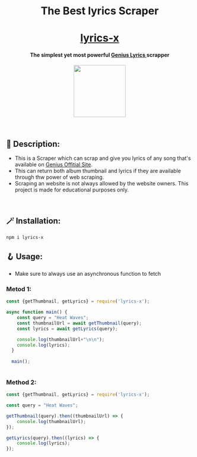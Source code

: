 
<h1 align="center">The Best lyrics Scraper </a>
</h1>
<h1 align="center"> <a href="https://github.com/nxt-owner/lyrics-x">lyrics-x </a>
</h1>
<h4 align="center"> The simplest yet most powerful <a href="https://genius.com/">Genius Lyrics </a> scrapper
</h4>

<p align="center">
<a href="https://www.npmjs.com/~lasiya-nxt">
    <img src="https://upload.wikimedia.org/wikipedia/commons/d/db/Npm-logo.svg" width="140px">
</a>
  
</p>

<br>

## 🍃 Description:
- This is a Scraper which can scrap and give you lyrics of any song that's available on [Genius Offitial Site](https://genius.com/). 
- This can return both album thumbnail and lyrics if they are available through thw power of web scraping.
- Scraping an website is not always allowed by the website owners. This project is made for educational purposes only.

<br>

## 🪄 Installation:

```
npm i lyrics-x
```

## 🪝 Usage:
- Make sure to always use an asynchronous function to fetch

### Metod 1:

```js
const {getThumbnail, getLyrics} = require('lyrics-x');

async function main() {
    const query = "Heat Waves";
    const thumbnailUrl = await getThumbnail(query);
    const lyrics = await getLyrics(query);

    console.log(thumbnailUrl+"\n\n");
    console.log(lyrics); 
  }
  
  main();
  
```

### Method 2:

```js
const {getThumbnail, getLyrics} = require('lyrics-x');

const query = "Heat Waves";

getThumbnail(query).then((thumbnailUrl) => {
    console.log(thumbnailUrl);
});

getLyrics(query).then((lyrics) => {
    console.log(lyrics);
});

```
